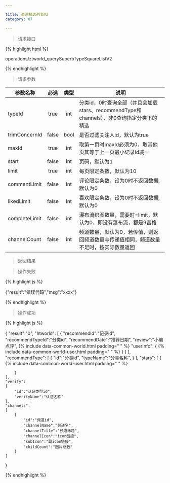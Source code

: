 ```yaml
---

title: 查询精选列表V2
category: 07

---
```


> 请求接口

{% highlight html %}

operations/ztworld_querySuperbTypeSquareListV2

{% endhighlight %}

> 请求参数

|参数名称			|必选		|类型		|说明									
|-------------------|:---------:|:---------:|--------------------------------------------
|typeId             |true       |int        |分类id，0时查询全部（并且会加载stars、recommendType和channels），非0查询指定分类下的精选
|trimConcernId      |false      |bool       |是否过滤关注人id，默认为true
|maxId				|true		|int		|取第一页时maxId必须为0，取其他页其等于上一页最小记录id减一
|start				|false		|int		|页码，默认为1
|limit				|true		|int		|每页限定条数，默认为10
|commentLimit       |false      |int        |评论限定条数，设为0时不返回数据,默认为0
|likedLimit         |false      |int        |喜欢限定条数，设为0时不返回数据,默认为0
|completeLimit      |false      |int        |瀑布流织图数量，需要时=limit，默认为0，即没有瀑布流，都是9宫格
|channelCount      	|false      |int        |频道数量，默认为0，若传值，则返回频道数量与传递值相同，频道数量不足时，按实际数量返回

> 返回结果

> 操作失败

{% highlight js %}

{"result":"错误代码","msg":"xxxx"}

{% endhighlight %}

> 操作成功

{% highlight js %}

{
    "result":"0", 
    "htworld":
    [
        {
            "recommendId":"记录id",
            "recommendTypeId":"分类id",
            "recommendDate":"推荐日期",
            "review":"小编点评",
            {% include data-common-world.html padding="            " %}
            "userInfo":
            {
                {% include data-common-world-user.html padding="	        " %}
            }
        }
    ],
    "recommendType":
    [
        {
            "id":"分类id",
            "typeName":"分类名称",
        } 
    ],
    "stars":
    [
        {
            {% include data-common-world-user.html padding="	    " %}

        }
    ],
    "verify":
    {
        "id":"认证类型id",
        "verifyName":"认证名称"
    },
    "channels":
    [
        {
            "id":"频道id",
            "channelName":"频道名",
            "channelTitle":"频道标题",
            "channelIcon":"icon链接",
            "subIcon":"副icon链接",
            "childCount":"图片总数"
        }
    ]
    
}

{% endhighlight %}
